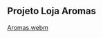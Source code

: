 <h2>Projeto Loja Aromas</h2>


[Aromas.webm](https://user-images.githubusercontent.com/108759317/195473711-3a2958f9-71ac-4548-9f82-bc37b108cd73.webm)
